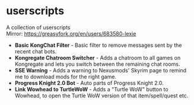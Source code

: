 # userscripts
A collection of userscripts  
Mirror: https://greasyfork.org/en/users/683580-lexie

* **Basic KongChat Filter** -  Basic filter to remove messages sent by the recent chat bots.  
* **Kongregate Chatroom Switcher** -  Adds a chatroom to all games on Kongregate and lets you switch between the remaining chat rooms.  
* **SSE Warning** -  Adds a warning to Nexusmods' Skyrim page to remind me to download mods for the right game.  
* **Progress Knight 2.0 Bot** - Auto parts of Progress Knight 2.0.
* **Link Wowhead to TurtleWoW** - Adds a "Turtle WoW" button to Wowhead, to open the Turtle WoW version of that item/spell/quest etc.
